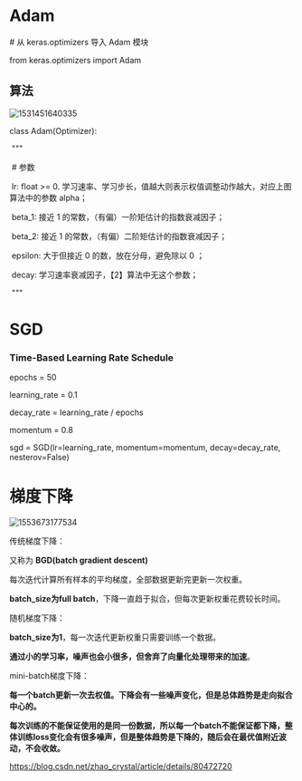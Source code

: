 # Adam

\# 从 keras.optimizers 导入 Adam 模块

from keras.optimizers import Adam

## 算法

![1531451640335](D:\Manshy\DFC_ML\health_predict\docs\adam-algorithm.png)



class Adam(Optimizer):

​    """

​    # 参数

​        lr: float >= 0. 学习速率、学习步长，值越大则表示权值调整动作越大，对应上图算法中的参数 alpha；

​        beta_1:  接近 1 的常数，（有偏）一阶矩估计的指数衰减因子；

​        beta_2:  接近 1 的常数，（有偏）二阶矩估计的指数衰减因子；

​        epsilon: 大于但接近 0 的数，放在分母，避免除以 0 ；

​        decay:  学习速率衰减因子，【2】算法中无这个参数；

​    """



# SGD

### Time-Based Learning Rate Schedule

epochs = 50

learning_rate = 0.1

decay_rate = learning_rate / epochs

momentum = 0.8

sgd = SGD(lr=learning_rate, momentum=momentum, decay=decay_rate, nesterov=False)



# 梯度下降

![1553673177534](D:\Code-Resources\Articles\assets\1553673177534.png)



传统梯度下降：

 又称为  **BGD(batch gradient descent)**

每次迭代计算所有样本的平均梯度，全部数据更新完更新一次权重。

  **batch_size为full batch**，下降一直趋于拟合，但每次更新权重花费较长时间。



随机梯度下降：

   **batch_size为1**，每一次迭代更新权重只需要训练一个数据。

**通过小的学习率，噪声也会小很多，但舍弃了向量化处理带来的加速**。



mini-batch梯度下降：

**每一个batch更新一次去权值。下降会有一些噪声变化，但是总体趋势是走向拟合中心的。**

**每次训练的不能保证使用的是同一份数据，所以每一个batch不能保证都下降，整体训练loss变化会有很多噪声，但是整体趋势是下降的，随后会在最优值附近波动，不会收敛。**



<https://blog.csdn.net/zhao_crystal/article/details/80472720>